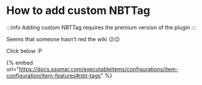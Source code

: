# How to add custom NBTTag

:::info
Adding custom NBTTag requires the premium version of the plugin
:::

Seems that someone hasn't red the wiki 😕😔

Click below :P

\{% embed url="https://docs.ssomar.com/executableitems/configurations/item-configuration/item-features#nbt-tags" %\}
